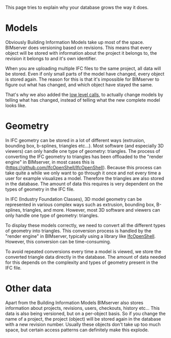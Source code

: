 This page tries to explain why your database grows the way it does.

# Models

Obviously Building Information Models take up most of the space. BIMserver does versioning based on revisions. This means that every object will be stored with information about the project it belongs to, the revision it belongs to and it's own identifier.

When you are uploading multiple IFC files to the same project, all data will be stored. Even if only small parts of the model have changed, every object is stored again. The reason for this is that it's impossible for BIMserver to figure out what has changed, and which object have stayed the same.

That's why we also added the [low level calls](https://github.com/opensourceBIM/BIMserver/wiki/Low-Level-Calls), to actually change models by telling what has changed, instead of telling what the new complete model looks like.

# Geometry

In IFC geometry can be stored in a lot of different ways (extrusion, bounding box, b-splines, triangles etc...). Most software (and especially 3D viewers) can only handle one type of geometry: triangles. The process of converting the IFC geometry to triangles has been offloaded to the "render engine" in BIMserver, in most cases this is (https://github.com/IfcOpenShell/IfcOpenShell). Because this process can take quite a while we only want to go through it once and not every time a user for example visualizes a model. Therefore the triangles are also stored in the database. The amount of data this requires is very dependent on the types of geometry in the IFC file.

In IFC (Industry Foundation Classes), 3D model geometry can be represented in various complex ways such as extrusion, bounding box, B-splines, triangles, and more. However, most 3D software and viewers can only handle one type of geometry: triangles.

To display these models correctly, we need to convert all the different types of geometry into triangles. This conversion process is handled by the "render engine" in BIMserver, typically using a library like [IfcOpenShell](https://github.com/IfcOpenShell/IfcOpenShell). However, this conversion can be time-consuming.

To avoid repeated conversions every time a model is viewed, we store the converted triangle data directly in the database. The amount of data needed for this depends on the complexity and types of geometry present in the IFC file.

# Other data

Apart from the Building Information Models BIMserver also stores information about projects, revisions, users, checkouts, history etc... This data is also being versioned, but on a per-object basis. So if you change the name of a project, the project (object) will be stored again in the database with a new revision number. Usually these objects don't take up too much space, but certain access patterns can definitely make this explode.
